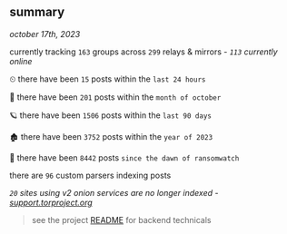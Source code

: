 
## summary
_october 17th, 2023_

currently tracking `163` groups across `299` relays & mirrors - _`113` currently online_

⏲ there have been `15` posts within the `last 24 hours`

🦈 there have been `201` posts within the `month of october`

🪐 there have been `1506` posts within the `last 90 days`

🏚 there have been `3752` posts within the `year of 2023`

🦕 there have been `8442` posts `since the dawn of ransomwatch`

there are `96` custom parsers indexing posts

_`20` sites using v2 onion services are no longer indexed - [support.torproject.org](https://support.torproject.org/onionservices/v2-deprecation/)_

> see the project [README](https://github.com/joshhighet/ransomwatch#ransomwatch--) for backend technicals
